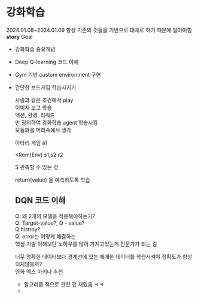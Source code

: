 # 강화학습
2024.01.08~2024.01.09
항상 기존의 것들을 기반으로 대체로 하기 때문에 알아야함
**story**
Goal
- 강화학습 중요개념
- Deep Q-learning 코드 이해
- Gym 기반 custom environment 구현
- 간단한 보드게임 학습시키기

  사람과 같은 조건에서 play<br/>
  이미지 보고 학습<br/>
  액션, 환경, 리워드<br/>
  만 정의하여 강화학습 agent 학습시킴<br/>
  모듈화를 머리속에서 생각<br/>

  아타리 게임
  <Agent> a1
  
  <Rom(Env) s1,s2
  r2
  
  S 관측할 수 있는 것

  return(value) 을 예측하도록 학습

  ## DQN 코드 이해
  Q: 왜 2개의 모델을 적용해야하는가?<br/>
  Q: Target-value?, Q - value?<br/>
  Q:histroy?<br/>
  Q: error는 어떻게 해결하는<br/>
  핵심 기술 이해보단 노하우를 많이 가지고있는게 전문가가 되는 길<br/>

  너무 명확한 데이터보다 경계선에 있는 애매한 데이터를 학습시켜야 정확도가 향상되지않을까?<br/>
  영화 엑스 마키나 추천<br/>
  - 알고리즘 적으로 관련 깊 재밌음 ㅋㅋ
  - 
